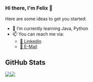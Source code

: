 ### Hi there, I'm Felix 👋

Here are some ideas to get you started:

- 🌱 I’m currently learning Java, Python
- 📫 You can reach me via:
  - [📘 Linkedin](https://www.linkedin.com/in/thomasfelix10/)
  - [📧 E-Mail](mailto:thomasfelixbrilliant@gmail.com)
  
## GitHub Stats
<div style="display: flex; flex-direction: row; align-items: flex-start;">
    <img src="https://github-readme-stats.vercel.app/api?username=ThomasFel&line_height=27&count_private=true&hide_border=true&show_icons=true&theme=react">
    <img src="https://github-readme-stats.vercel.app/api/top-langs/?username=ThomasFel&langs_count=4&hide_border=true&hide=html,css,blade&theme=react" />
</div>
